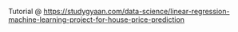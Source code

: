 Tutorial @ https://studygyaan.com/data-science/linear-regression-machine-learning-project-for-house-price-prediction
